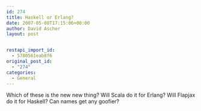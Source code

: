 ```yaml
---
id: 274
title: Haskell or Erlang?
date: 2007-05-08T17:15:06+00:00
author: David Ascher
layout: post


restapi_import_id:
  - 5780561eab8f6
original_post_id:
  - "274"
categories:
  - General
---
```

Which of these is the new new thing? Will Scala do it for Erlang? Will Flapjax do it for Haskell? Can names get any goofier?